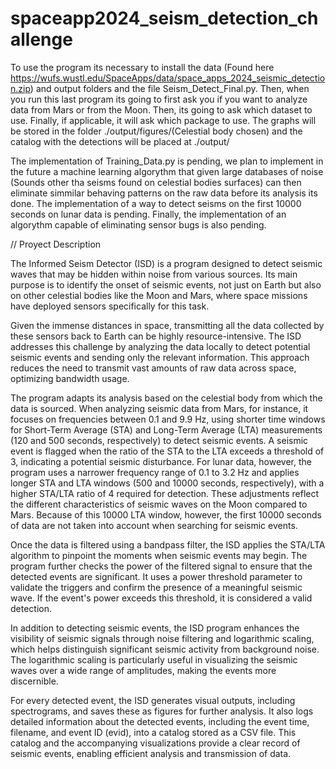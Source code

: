 # spaceapp2024_seism_detection_challenge

To use the program its necessary to install the data (Found here https://wufs.wustl.edu/SpaceApps/data/space_apps_2024_seismic_detection.zip) and output folders and the file Seism_Detect_Final.py. Then, when you run this last program its going to first ask you if you want to analyze data from Mars or from the Moon. Then, its going to ask which dataset to use. Finally, if applicable, it will ask which package to use. The graphs will be stored in the folder ./output/figures/(Celestial body chosen) and the catalog with the detections will be placed at ./output/

The implementation of Training_Data.py is pending, we plan to implement in the future a machine learning algorythm that given large databases of noise (Sounds other tha seisms found on celestial bodies surfaces) can then eliminate simmilar behaving patterns on the raw data before its analysis its done. The implementation of a way to detect seisms on the first 10000 seconds on lunar data is pending. Finally, the implementation of an algorythm capable of eliminating sensor bugs is also pending.

// Proyect Description

The Informed Seism Detector (ISD) is a program designed to detect seismic waves that may be hidden within noise from various sources. Its main purpose is to identify the onset of seismic events, not just on Earth but also on other celestial bodies like the Moon and Mars, where space missions have deployed sensors specifically for this task.

Given the immense distances in space, transmitting all the data collected by these sensors back to Earth can be highly resource-intensive. The ISD addresses this challenge by analyzing the data locally to detect potential seismic events and sending only the relevant information. This approach reduces the need to transmit vast amounts of raw data across space, optimizing bandwidth usage.

The program adapts its analysis based on the celestial body from which the data is sourced. When analyzing seismic data from Mars, for instance, it focuses on frequencies between 0.1 and 9.9 Hz, using shorter time windows for Short-Term Average (STA) and Long-Term Average (LTA) measurements (120 and 500 seconds, respectively) to detect seismic events. A seismic event is flagged when the ratio of the STA to the LTA exceeds a threshold of 3, indicating a potential seismic disturbance. For lunar data, however, the program uses a narrower frequency range of 0.1 to 3.2 Hz and applies longer STA and LTA windows (500 and 10000 seconds, respectively), with a higher STA/LTA ratio of 4 required for detection. These adjustments reflect the different characteristics of seismic waves on the Moon compared to Mars. Because of this 10000 LTA window, however, the first 10000 seconds of data are not taken into account when searching for seismic events.

Once the data is filtered using a bandpass filter, the ISD applies the STA/LTA algorithm to pinpoint the moments when seismic events may begin. The program further checks the power of the filtered signal to ensure that the detected events are significant. It uses a power threshold parameter to validate the triggers and confirm the presence of a meaningful seismic wave. If the event's power exceeds this threshold, it is considered a valid detection.

In addition to detecting seismic events, the ISD program enhances the visibility of seismic signals through noise filtering and logarithmic scaling, which helps distinguish significant seismic activity from background noise. The logarithmic scaling is particularly useful in visualizing the seismic waves over a wide range of amplitudes, making the events more discernible.

For every detected event, the ISD generates visual outputs, including spectrograms, and saves these as figures for further analysis. It also logs detailed information about the detected events, including the event time, filename, and event ID (evid), into a catalog stored as a CSV file. This catalog and the accompanying visualizations provide a clear record of seismic events, enabling efficient analysis and transmission of data.

